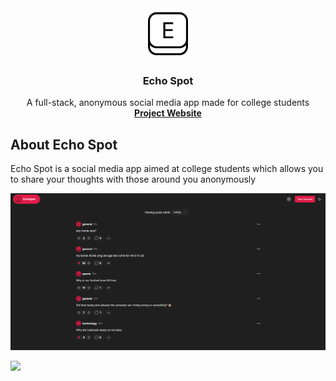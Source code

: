 <div align="center">
    <img src="client/public/logo.png" alt="Logo" width="80" height="80">
    <h3 align="center">Echo Spot</h3>

  <p align="center">
    A full-stack, anonymous social media app made for college students
    <br />
    <a href="https://echo-spot.vercel.app"><strong>Project Website</strong></a>
  </p>
</div>

## About Echo Spot

Echo Spot is a social media app aimed at college students which allows you to share your thoughts with those around you anonymously

[![Echo Spot Main Screenshot][main-screenshot]](https://echo-spot.vercel.app)

<a href="#"><img src="https://github.com/onemarc/tech-icons/blob/main/icons/react-dark.svg" width="50"></a>


[main-screenshot]: client/public/main-feed-dark.png
